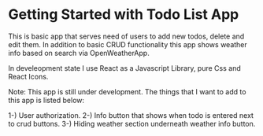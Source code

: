 # Getting Started with Todo List App

This is basic app that serves need of users to add new todos, delete and edit them. In addition to basic CRUD functionality this app shows weather info based on search via OpenWeatherApp.

In develeopment state I use React as a Javascript Library, pure Css and React Icons.

Note: This app is still under development. The things that I want to add to this app is listed below:

1-) User authorization.
2-) Info button that shows when todo is entered next to crud buttons.
3-) Hiding weather section underneath weather info button.
